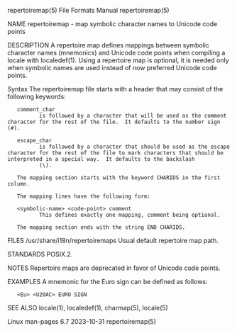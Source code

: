 repertoiremap(5)                                                                            File Formats Manual                                                                            repertoiremap(5)

NAME
       repertoiremap - map symbolic character names to Unicode code points

DESCRIPTION
       A  repertoire map defines mappings between symbolic character names (mnemonics) and Unicode code points when compiling a locale with localedef(1).  Using a repertoire map is optional, it is needed
       only when symbolic names are used instead of now preferred Unicode code points.

   Syntax
       The repertoiremap file starts with a header that may consist of the following keywords:

       comment_char
              is followed by a character that will be used as the comment character for the rest of the file.  It defaults to the number sign (#).

       escape_char
              is followed by a character that should be used as the escape character for the rest of the file to mark characters that should be interpreted in a special way.  It defaults to the backslash
              (\).

       The mapping section starts with the keyword CHARIDS in the first column.

       The mapping lines have the following form:

       <symbolic-name> <code-point> comment
              This defines exactly one mapping, comment being optional.

       The mapping section ends with the string END CHARIDS.

FILES
       /usr/share/i18n/repertoiremaps
              Usual default repertoire map path.

STANDARDS
       POSIX.2.

NOTES
       Repertoire maps are deprecated in favor of Unicode code points.

EXAMPLES
       A mnemonic for the Euro sign can be defined as follows:

       <Eu> <U20AC> EURO SIGN

SEE ALSO
       locale(1), localedef(1), charmap(5), locale(5)

Linux man-pages 6.7                                                                              2023-10-31                                                                                repertoiremap(5)
